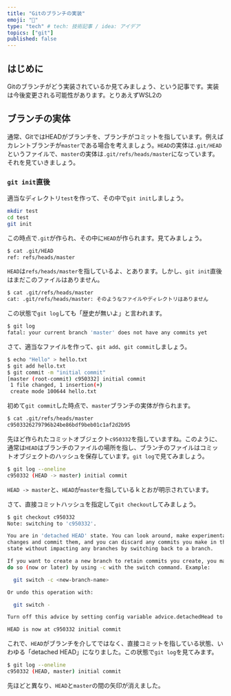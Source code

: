 ```yaml
---
title: "Gitのブランチの実装"
emoji: "🤖"
type: "tech" # tech: 技術記事 / idea: アイデア
topics: ["git"]
published: false
---
```


## はじめに

Gitのブランチがどう実装されているか見てみましょう、という記事です。実装は今後変更される可能性があります。とりあえずWSL2の

## ブランチの実体

通常、GitではHEADがブランチを、ブランチがコミットを指しています。例えばカレントブランチが`master`である場合を考えましょう。`HEAD`の実体は`.git/HEAD`というファイルで、`master`の実体は`.git/refs/heads/master`になっています。それを見ていきましょう。

### `git init`直後

適当なディレクトリ`test`を作って、その中で`git init`しましょう。

```sh
mkdir test
cd test
git init
```

この時点で`.git`が作られ、その中に`HEAD`が作られます。見てみましょう。

```sh
$ cat .git/HEAD
ref: refs/heads/master
```

`HEAD`は`refs/heads/master`を指しているよ、とあります。しかし、`git init`直後はまだこのファイルはありません。

```sh
$ cat .git/refs/heads/master
cat: .git/refs/heads/master: そのようなファイルやディレクトリはありません
```

この状態で`git log`しても「歴史が無いよ」と言われます。

```sh
$ git log
fatal: your current branch 'master' does not have any commits yet
```

さて、適当なファイルを作って、`git add`、`git commit`しましょう。

```sh
$ echo "Hello" > hello.txt
$ git add hello.txt
$ git commit -m "initial commit"
[master (root-commit) c950332] initial commit
 1 file changed, 1 insertion(+)
 create mode 100644 hello.txt
```

初めて`git commit`した時点で、`master`ブランチの実体が作られます。

```sh
$ cat .git/refs/heads/master
c9503326279796b24be86bdf9beb01c1af2d2b95
```

先ほど作られたコミットオブジェクト`c950332`を指していますね。このように、通常は`HEAD`はブランチのファイルの場所を指し、ブランチのファイルはコミットオブジェクトのハッシュを保存しています。`git log`で見てみましょう。

```sh
$ git log --oneline
c950332 (HEAD -> master) initial commit
```

`HEAD -> master`と、`HEAD`が`master`を指しているｋとおが明示されています。

さて、直接コミットハッシュを指定して`git checkout`してみましょう。

```sh
$ git checkout c950332
Note: switching to 'c950332'.

You are in 'detached HEAD' state. You can look around, make experimental
changes and commit them, and you can discard any commits you make in this
state without impacting any branches by switching back to a branch.

If you want to create a new branch to retain commits you create, you may
do so (now or later) by using -c with the switch command. Example:

  git switch -c <new-branch-name>

Or undo this operation with:

  git switch -

Turn off this advice by setting config variable advice.detachedHead to false

HEAD is now at c950332 initial commit
```

これで、`HEAD`がブランチを介してではなく、直接コミットを指している状態、いわゆる「detached HEAD」になりました。この状態で`git log`を見てみます。

```sh
$ git log --oneline
c950332 (HEAD, master) initial commit
```

先ほどと異なり、`HEAD`と`master`の間の矢印が消えました。